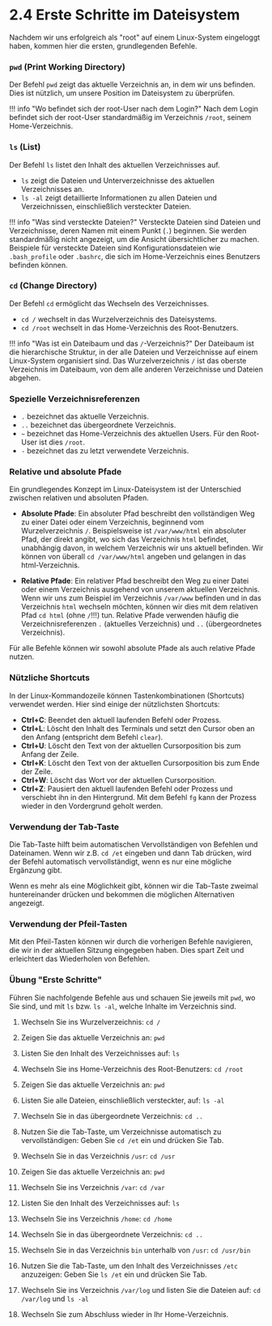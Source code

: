 # 2.4 Erste Schritte im Dateisystem

Nachdem wir uns erfolgreich als "root" auf einem Linux-System eingeloggt haben, kommen hier die ersten, grundlegenden Befehle.

### `pwd` (Print Working Directory)

Der Befehl `pwd` zeigt das aktuelle Verzeichnis an, in dem wir uns befinden. Dies ist nützlich, um unsere Position im Dateisystem zu überprüfen.

!!! info "Wo befindet sich der root-User nach dem Login?"
    Nach dem Login befindet sich der root-User standardmäßig im Verzeichnis `/root`, seinem Home-Verzeichnis.

### `ls` (List)

Der Befehl `ls` listet den Inhalt des aktuellen Verzeichnisses auf. 

- `ls` zeigt die Dateien und Unterverzeichnisse des aktuellen Verzeichnisses an.
- `ls -al` zeigt detaillierte Informationen zu allen Dateien und Verzeichnissen, einschließlich versteckter Dateien.

!!! info "Was sind versteckte Dateien?"
    Versteckte Dateien sind Dateien und Verzeichnisse, deren Namen mit einem Punkt (`.`) beginnen. Sie werden standardmäßig nicht angezeigt, um die Ansicht übersichtlicher zu machen. Beispiele für versteckte Dateien sind Konfigurationsdateien wie `.bash_profile` oder `.bashrc`, die sich im Home-Verzeichnis eines Benutzers befinden können.

### `cd` (Change Directory)

Der Befehl `cd` ermöglicht das Wechseln des Verzeichnisses.

- `cd /` wechselt in das Wurzelverzeichnis des Dateisystems.
- `cd /root` wechselt in das Home-Verzeichnis des Root-Benutzers.

!!! info "Was ist ein Dateibaum und das `/`-Verzeichnis?"
    Der Dateibaum ist die hierarchische Struktur, in der alle Dateien und Verzeichnisse auf einem Linux-System organisiert sind. Das Wurzelverzeichnis `/` ist das oberste Verzeichnis im Dateibaum, von dem alle anderen Verzeichnisse und Dateien abgehen.

### Spezielle Verzeichnisreferenzen

- `.` bezeichnet das aktuelle Verzeichnis.
- `..` bezeichnet das übergeordnete Verzeichnis.
- `~` bezeichnet das Home-Verzeichnis des aktuellen Users. Für den Root-User ist dies `/root`.
- `-` bezeichnet das zu letzt verwendete Verzeichnis.

### Relative und absolute Pfade

Ein grundlegendes Konzept im Linux-Dateisystem ist der Unterschied zwischen relativen und absoluten Pfaden. 

- **Absolute Pfade**: Ein absoluter Pfad beschreibt den vollständigen Weg zu einer Datei oder einem Verzeichnis, beginnend vom Wurzelverzeichnis `/`. Beispielsweise ist `/var/www/html` ein absoluter Pfad, der direkt angibt, wo sich das Verzeichnis `html` befindet, unabhängig davon, in welchem Verzeichnis wir uns aktuell befinden. Wir können von überall `cd /var/www/html` angeben und gelangen in das html-Verzeichnis.

- **Relative Pfade**: Ein relativer Pfad beschreibt den Weg zu einer Datei oder einem Verzeichnis ausgehend von unserem aktuellen Verzeichnis. Wenn wir uns zum Beispiel im Verzeichnis `/var/www` befinden und in das Verzeichnis `html` wechseln möchten, können wir dies mit dem relativen Pfad `cd html` (ohne `/`!!!) tun. Relative Pfade verwenden häufig die Verzeichnisreferenzen `.` (aktuelles Verzeichnis) und `..` (übergeordnetes Verzeichnis).

Für alle Befehle können wir sowohl absolute Pfade als auch relative Pfade nutzen.

### Nützliche Shortcuts

In der Linux-Kommandozeile können  Tastenkombinationen (Shortcuts) verwendet werden. Hier sind einige der nützlichsten Shortcuts:

- **Ctrl+C**: Beendet den aktuell laufenden Befehl oder Prozess.
- **Ctrl+L**: Löscht den Inhalt des Terminals und setzt den Cursor oben an den Anfang (entspricht dem Befehl `clear`).
- **Ctrl+U**: Löscht den Text von der aktuellen Cursorposition bis zum Anfang der Zeile.
- **Ctrl+K**: Löscht den Text von der aktuellen Cursorposition bis zum Ende der Zeile.
- **Ctrl+W**: Löscht das Wort vor der aktuellen Cursorposition.
- **Ctrl+Z**: Pausiert den aktuell laufenden Befehl oder Prozess und verschiebt ihn in den Hintergrund. Mit dem Befehl `fg` kann der Prozess wieder in den Vordergrund geholt werden.

### Verwendung der Tab-Taste

Die Tab-Taste hilft beim automatischen Vervollständigen von Befehlen und Dateinamen. Wenn wir z.B. `cd /et` eingeben und dann Tab drücken, wird der Befehl automatisch vervollständigt, wenn es nur eine mögliche Ergänzung gibt.

Wenn es mehr als eine Möglichkeit gibt, können wir die Tab-Taste zweimal huntereinander drücken und bekommen die möglichen Alternativen angezeigt.

### Verwendung der Pfeil-Tasten

Mit den Pfeil-Tasten können wir durch die vorherigen Befehle navigieren, die wir in der aktuellen Sitzung eingegeben haben. Dies spart Zeit und erleichtert das Wiederholen von Befehlen.


### Übung "Erste Schritte"
Führen Sie nachfolgende Befehle aus und schauen Sie jeweils mit `pwd`, wo Sie sind, und mit `ls` bzw. `ls -al`, welche Inhalte im Verzeichnis sind.
1. Wechseln Sie ins Wurzelverzeichnis: `cd /`

2. Zeigen Sie das aktuelle Verzeichnis an: `pwd`

3. Listen Sie den Inhalt des Verzeichnisses auf: `ls`

4. Wechseln Sie ins Home-Verzeichnis des Root-Benutzers: `cd /root`

5. Zeigen Sie das aktuelle Verzeichnis an: `pwd`

6. Listen Sie alle Dateien, einschließlich versteckter, auf: `ls -al`

7. Wechseln Sie in das übergeordnete Verzeichnis: `cd ..`

8. Nutzen Sie die Tab-Taste, um Verzeichnisse automatisch zu vervollständigen: Geben Sie `cd /et` ein und drücken Sie Tab.

9. Wechseln Sie in das Verzeichnis `/usr`: `cd /usr`

10. Zeigen Sie das aktuelle Verzeichnis an: `pwd`

11. Wechseln Sie ins Verzeichnis `/var`: `cd /var`

12. Listen Sie den Inhalt des Verzeichnisses auf: `ls`

13. Wechseln Sie ins Verzeichnis `/home`: `cd /home`

14. Wechseln Sie in das übergeordnete Verzeichnis: `cd ..`

15. Wechseln Sie in das Verzeichnis `bin` unterhalb von `/usr`: `cd /usr/bin`

16. Nutzen Sie die Tab-Taste, um den Inhalt des Verzeichnisses `/etc` anzuzeigen: Geben Sie `ls /et` ein und drücken Sie Tab.

17. Wechseln Sie ins Verzeichnis `/var/log` und listen Sie die Dateien auf: `cd /var/log` und `ls -al`

18. Wechseln Sie zum Abschluss wieder in Ihr Home-Verzeichnis.
